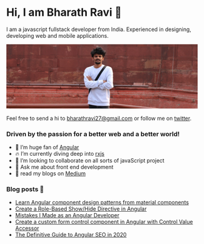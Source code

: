 # Hi, I am Bharath Ravi 🌟

I am a javascript fullstack developer from India. Experienced in designing, developing web and mobile applications.

<img src="https://raw.githubusercontent.com/BharathRavi27/BharathRavi27/master/bharath.jpeg" alt="banner of bharath ravi, frontend developer">

Feel free to send a hi to <bharathravi27@gmail.com> or follow me on [twitter](https://twitter.com/_bharath_ravi).

### Driven by the passion for a better web and a better world!

- 🔭 I’m huge fan of [Angular](https://angular.io)
- 🔥 I’m currently diving deep into [rxjs](RxJSrxjs-dev.firebaseapp.com)
- 👯 I’m looking to collaborate on all sorts of javaScript project
- 💬 Ask me about front end development
- 📃 read my blogs on [Medium](https://medium.com/@bharathravi27)

### Blog posts 📕

<!-- BLOG-POST-LIST:START -->
- [Learn Angular component design patterns from material components](https://levelup.gitconnected.com/learn-angular-component-design-patterns-from-material-components-58f8d072854a?source=rss-d3cb98938cdc------2)
- [Create a Role-Based Show/Hide Directive in Angular](https://medium.com/better-programming/create-a-role-based-show-hide-directive-in-angular-8d83fca2eb69?source=rss-d3cb98938cdc------2)
- [Mistakes I Made as an Angular Developer](https://levelup.gitconnected.com/mistakes-i-made-as-an-angular-developer-509277d60a10?source=rss-d3cb98938cdc------2)
- [Create a custom form control component in Angular with Control Value Accessor](https://medium.com/javascript-in-plain-english/create-a-custom-form-control-component-in-angular-with-control-value-accessor-807f1304bcd7?source=rss-d3cb98938cdc------2)
- [The Definitive Guide to Angular SEO in 2020](https://medium.com/better-programming/the-definitive-guide-to-angular-seo-in-2020-6f3562e110b7?source=rss-d3cb98938cdc------2)
<!-- BLOG-POST-LIST:END -->
